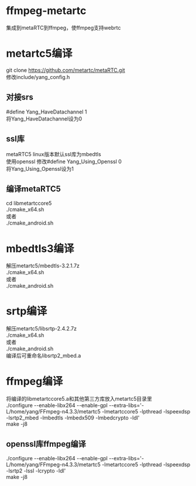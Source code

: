 # ffmpeg-metartc
集成到metaRTC到ffmpeg，使ffmpeg支持webrtc

# metartc5编译
git clone https://github.com/metartc/metaRTC.git  
修改include/yang_config.h   
## 对接srs
#define Yang_HaveDatachannel 1  
将Yang_HaveDatachannel设为0  
## ssl库
metaRTC5 linux版本默认ssl库为mbedtls  
使用openssl 修改#define Yang_Using_Openssl 0  
将Yang_Using_Openssl设为1    
## 编译metaRTC5  
cd libmetartccore5  
./cmake_x64.sh  
或者  
./cmake_android.sh  

# mbedtls3编译
解压metartc5/mbedtls-3.2.1.7z   
./cmake_x64.sh  
或者  
./cmake_android.sh  

# srtp编译
解压metartc5/libsrtp-2.4.2.7z     
./cmake_x64.sh  
或者  
./cmake_android.sh  
编译后可重命名libsrtp2_mbed.a  
  
# ffmpeg编译
将编译的libmetartccore5.a和其他第三方库放入metartc5目录里  
./configure --enable-libx264 --enable-gpl --extra-libs='-L/home/yang/FFmpeg-n4.3.3/metartc5 -lmetartccore5 -lpthread -lspeexdsp -lsrtp2_mbed -lmbedtls -lmbedx509 -lmbedcrypto -ldl'  
make -j8

## openssl库ffmpeg编译
./configure --enable-libx264 --enable-gpl --extra-libs='-L/home/yang/FFmpeg-n4.3.3/metartc5 -lmetartccore5 -lpthread -lspeexdsp -lsrtp2 -lssl -lcrypto -ldl'  
make -j8  
